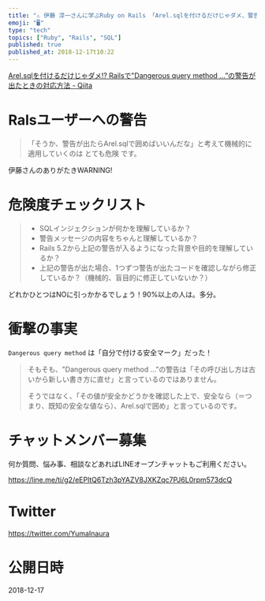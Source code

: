 ```yaml
---
title: "⚠ 伊藤 淳一さんに学ぶRuby on Rails 「Arel.sqlを付けるだけじゃダメ、警告対策」ハイライト抜粋学習"
emoji: "🖥"
type: "tech"
topics: ["Ruby", "Rails", "SQL"]
published: true
published_at: 2018-12-17t10:22
---
```


[Arel.sqlを付けるだけじゃダメ!? Railsで"Dangerous query method …”の警告が出たときの対応方法 - Qiita](https://qiita.com/jnchito/items/5f2f00c93c0ba68e4d31)

# Ralsユーザーへの警告

>「そうか、警告が出たらArel.sqlで囲めばいいんだな」と考えて機械的に適用していくのは とても危険 です。

伊藤さんのありがたきWARNING!

# 危険度チェックリスト

>- SQLインジェクションが何かを理解しているか？
>- 警告メッセージの内容をちゃんと理解しているか？
>- Rails 5.2から上記の警告が入るようになった背景や目的を理解しているか？
>- 上記の警告が出た場合、1つずつ警告が出たコードを確認しながら修正しているか？（機械的、盲目的に修正していないか？）

どれかひとつはNOに引っかかるでしょう！90%以上の人は。多分。

# 衝撃の事実

`Dangerous query method` は「自分で付ける安全マーク」だった！ 

>そもそも、"Dangerous query method ..."の警告は「その呼び出し方は古いから新しい書き方に直せ」と言っているのではありません。
>
>そうではなく、「その値が安全かどうかを確認した上で、安全なら（＝つまり、既知の安全な値なら）、Arel.sqlで囲め」と言っているのです。








<!-- Update From Qiita API -->

# チャットメンバー募集


何か質問、悩み事、相談などあればLINEオープンチャットもご利用ください。

https://line.me/ti/g2/eEPltQ6Tzh3pYAZV8JXKZqc7PJ6L0rpm573dcQ





# Twitter


https://twitter.com/YumaInaura


<!-- Update From Qiita API -->



# 公開日時

2018-12-17
